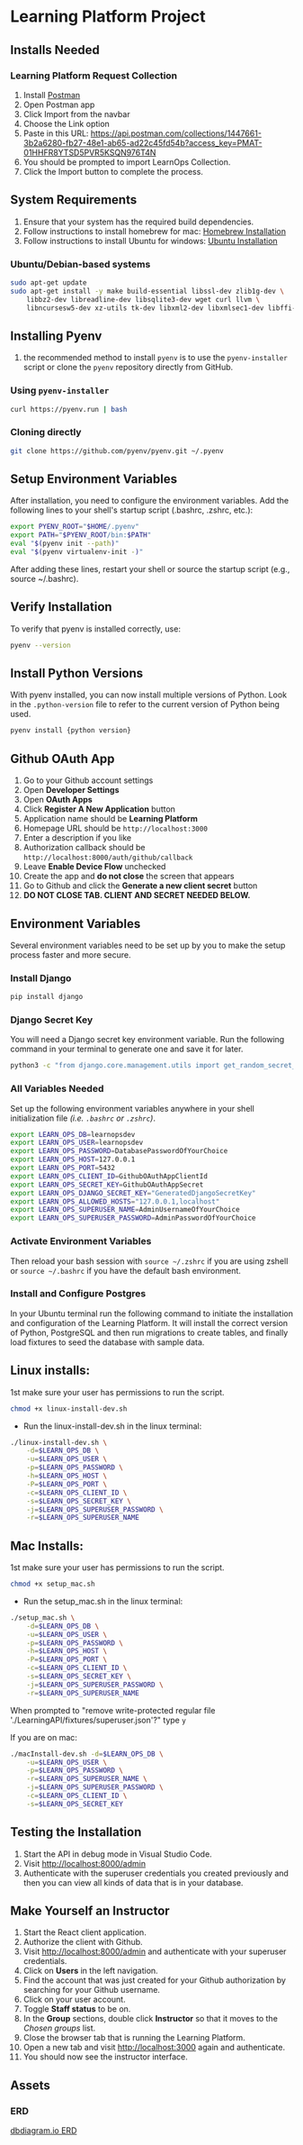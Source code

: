 # Learning Platform Project

## Installs Needed

### Learning Platform Request Collection

1. Install [Postman](https://www.postman.com/downloads/)
1. Open Postman app
1. Click Import from the navbar
1. Choose the Link option
1. Paste in this URL: <https://api.postman.com/collections/1447661-3b2a6280-fb27-48e1-ab65-ad22c45fd54b?access_key=PMAT-01HHFR8YTSD5PVR5KSQN976T4N>
1. You should be prompted to import LearnOps Collection.
1. Click the Import button to complete the process.

## System Requirements

1. Ensure that your system has the required build dependencies.
2. Follow instructions to install homebrew for mac: [Homebrew Installation](https://docs.brew.sh/Installation)
3. Follow instructions to install Ubuntu for windows: [Ubuntu Installation](https://apps.microsoft.com/detail/9pdxgncfsczv?rtc=1&hl=en-us&gl=US)


### Ubuntu/Debian-based systems

```bash
sudo apt-get update
sudo apt-get install -y make build-essential libssl-dev zlib1g-dev \
    libbz2-dev libreadline-dev libsqlite3-dev wget curl llvm \
    libncursesw5-dev xz-utils tk-dev libxml2-dev libxmlsec1-dev libffi-dev liblzma-dev
```

## Installing Pyenv

1. the recommended method to install `pyenv` is to use the `pyenv-installer` script or clone the `pyenv` repository directly from GitHub.

### Using `pyenv-installer`

```bash
curl https://pyenv.run | bash
```

### Cloning directly

```bash
git clone https://github.com/pyenv/pyenv.git ~/.pyenv
```

## Setup Environment Variables

After installation, you need to configure the environment variables. Add the following lines to your shell's startup script (.bashrc, .zshrc, etc.):

```bash
export PYENV_ROOT="$HOME/.pyenv"
export PATH="$PYENV_ROOT/bin:$PATH"
eval "$(pyenv init --path)"
eval "$(pyenv virtualenv-init -)"
```

After adding these lines, restart your shell or source the startup script (e.g., source ~/.bashrc).

## Verify Installation

To verify that pyenv is installed correctly, use:

```bash
pyenv --version
```

## Install Python Versions

With pyenv installed, you can now install multiple versions of Python. Look in the `.python-version` file to refer to the current version of Python being used.

```bash
pyenv install {python version}
```

## Github OAuth App

1. Go to your Github account settings
2. Open **Developer Settings**
3. Open **OAuth Apps**
4. Click **Register A New Application** button
5. Application name should be **Learning Platform**
6. Homepage URL should be `http://localhost:3000`
7. Enter a description if you like
8. Authorization callback should be `http://localhost:8000/auth/github/callback`
9. Leave **Enable Device Flow** unchecked
10. Create the app and **do not close** the screen that appears
11. Go to Github and click the **Generate a new client secret** button
12. **DO NOT CLOSE TAB. CLIENT AND SECRET NEEDED BELOW.**

## Environment Variables

Several environment variables need to be set up by you to make the setup process faster and more secure.

### Install Django

```sh
pip install django
```

### Django Secret Key

You will need a Django secret key environment variable. Run the following command in your terminal to generate one and save it for later.

```sh
python3 -c "from django.core.management.utils import get_random_secret_key; print(get_random_secret_key())"
```

### All Variables Needed

Set up the following environment variables anywhere in your shell initialization file _(i.e. `.bashrc` or `.zshrc`)_.

```sh
export LEARN_OPS_DB=learnopsdev
export LEARN_OPS_USER=learnopsdev
export LEARN_OPS_PASSWORD=DatabasePasswordOfYourChoice
export LEARN_OPS_HOST=127.0.0.1
export LEARN_OPS_PORT=5432
export LEARN_OPS_CLIENT_ID=GithubOAuthAppClientId
export LEARN_OPS_SECRET_KEY=GithubOAuthAppSecret
export LEARN_OPS_DJANGO_SECRET_KEY="GeneratedDjangoSecretKey"
export LEARN_OPS_ALLOWED_HOSTS="127.0.0.1,localhost"
export LEARN_OPS_SUPERUSER_NAME=AdminUsernameOfYourChoice
export LEARN_OPS_SUPERUSER_PASSWORD=AdminPasswordOfYourChoice
```

### Activate Environment Variables

Then reload your bash session with `source ~/.zshrc` if you are using zshell or `source ~/.bashrc` if you have the default bash environment.

### Install and Configure Postgres

In your Ubuntu terminal run the following command to initiate the installation and configuration of the Learning Platform. It will install the correct version of Python, PostgreSQL and then run migrations to create tables, and finally load fixtures to seed the database with sample data.


## Linux installs:

1st make sure your user has permissions to run the script.
```bash
chmod +x linux-install-dev.sh
```

- Run the linux-install-dev.sh in the linux terminal:

```bash
./linux-install-dev.sh \
    -d=$LEARN_OPS_DB \
    -u=$LEARN_OPS_USER \
    -p=$LEARN_OPS_PASSWORD \
    -h=$LEARN_OPS_HOST \
    -P=$LEARN_OPS_PORT \
    -c=$LEARN_OPS_CLIENT_ID \
    -s=$LEARN_OPS_SECRET_KEY \
    -j=$LEARN_OPS_SUPERUSER_PASSWORD \
    -r=$LEARN_OPS_SUPERUSER_NAME
```
## Mac Installs:

1st make sure your user has permissions to run the script.
```bash
chmod +x setup_mac.sh
```

- Run the setup_mac.sh in the linux terminal:

```bash
./setup_mac.sh \
    -d=$LEARN_OPS_DB \
    -u=$LEARN_OPS_USER \
    -p=$LEARN_OPS_PASSWORD \
    -h=$LEARN_OPS_HOST \
    -P=$LEARN_OPS_PORT \
    -c=$LEARN_OPS_CLIENT_ID \
    -s=$LEARN_OPS_SECRET_KEY \
    -j=$LEARN_OPS_SUPERUSER_PASSWORD \
    -r=$LEARN_OPS_SUPERUSER_NAME
```

When prompted to "remove write-protected regular file './LearningAPI/fixtures/superuser.json'?" type `y`

If you are on mac:
```sh
./macInstall-dev.sh -d=$LEARN_OPS_DB \
    -u=$LEARN_OPS_USER \
    -p=$LEARN_OPS_PASSWORD \
    -r=$LEARN_OPS_SUPERUSER_NAME \
    -j=$LEARN_OPS_SUPERUSER_PASSWORD \
    -c=$LEARN_OPS_CLIENT_ID \
    -s=$LEARN_OPS_SECRET_KEY
```
## Testing the Installation

1. Start the API in debug mode in Visual Studio Code.
2. Visit <http://localhost:8000/admin>
3. Authenticate with the superuser credentials you created previously and then you can view all kinds of data that is in your database.

## Make Yourself an Instructor

1. Start the React client application.
2. Authorize the client with Github.
3. Visit <http://localhost:8000/admin> and authenticate with your superuser credentials.
4. Click on **Users** in the left navigation.
5. Find the account that was just created for your Github authorization by searching for your Github username.
6. Click on your user account.
7. Toggle **Staff status** to be on.
8. In the **Group** sections, double click **Instructor** so that it moves to the _Chosen groups_ list.
9. Close the browser tab that is running the Learning Platform.
10. Open a new tab and visit <http://localhost:3000> again and authenticate.
11. You should now see the instructor interface.

## Assets

### ERD

[dbdiagram.io ERD](https://dbdiagram.io/d/6005cc1080d742080a36d6d8)
